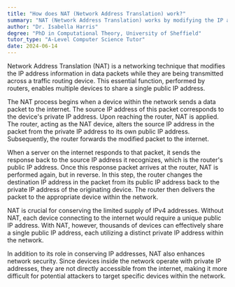 ```yaml
---
title: "How does NAT (Network Address Translation) work?"
summary: "NAT (Network Address Translation) works by modifying the IP address information in packets while they are in transit."
author: "Dr. Isabella Harris"
degree: "PhD in Computational Theory, University of Sheffield"
tutor_type: "A-Level Computer Science Tutor"
date: 2024-06-14
---
```


Network Address Translation (NAT) is a networking technique that modifies the IP address information in data packets while they are being transmitted across a traffic routing device. This essential function, performed by routers, enables multiple devices to share a single public IP address.

The NAT process begins when a device within the network sends a data packet to the internet. The source IP address of this packet corresponds to the device's private IP address. Upon reaching the router, NAT is applied. The router, acting as the NAT device, alters the source IP address in the packet from the private IP address to its own public IP address. Subsequently, the router forwards the modified packet to the internet.

When a server on the internet responds to that packet, it sends the response back to the source IP address it recognizes, which is the router's public IP address. Once this response packet arrives at the router, NAT is performed again, but in reverse. In this step, the router changes the destination IP address in the packet from its public IP address back to the private IP address of the originating device. The router then delivers the packet to the appropriate device within the network.

NAT is crucial for conserving the limited supply of IPv4 addresses. Without NAT, each device connecting to the internet would require a unique public IP address. With NAT, however, thousands of devices can effectively share a single public IP address, each utilizing a distinct private IP address within the network.

In addition to its role in conserving IP addresses, NAT also enhances network security. Since devices inside the network operate with private IP addresses, they are not directly accessible from the internet, making it more difficult for potential attackers to target specific devices within the network.
    